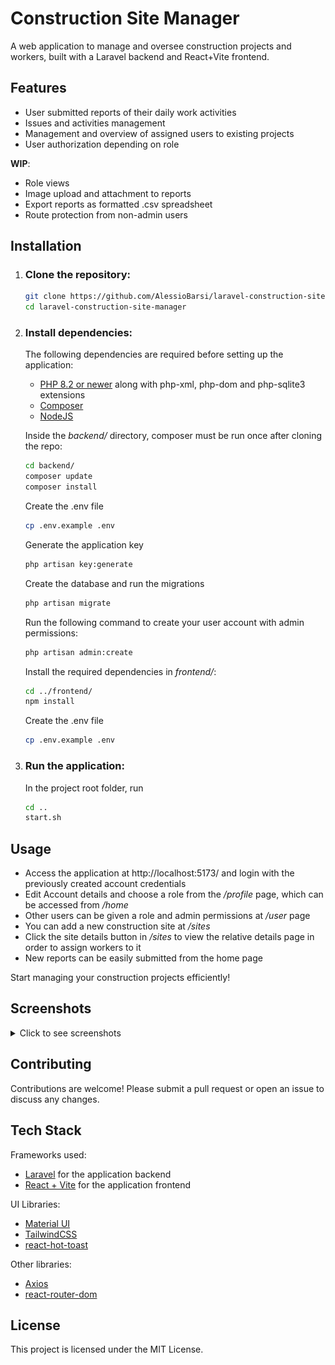 # Construction Site Manager

A web application to manage and oversee construction projects and workers, built with a Laravel backend and React+Vite frontend.

## Features

- User submitted reports of their daily work activities
- Issues and activities management
- Management and overview of assigned users to existing projects
- User authorization depending on role

**WIP**:
- Role views
- Image upload and attachment to reports
- Export reports as formatted .csv spreadsheet
- Route protection from non-admin users

## Installation

1. ### **Clone the repository:**
   ```sh
   git clone https://github.com/AlessioBarsi/laravel-construction-site-manager.git
   cd laravel-construction-site-manager
   ```

2. ### **Install dependencies:**

    The following dependencies are required before setting up the application:

    * [PHP 8.2 or newer](https://www.php.net/downloads) along with php-xml, php-dom and php-sqlite3 extensions
    * [Composer](https://getcomposer.org/)
    * [NodeJS](https://nodejs.org/en/download/package-manager)

    Inside the *backend/* directory, composer must be run once after cloning the repo:
    ```sh
    cd backend/
    composer update
    composer install
    ```
    Create the .env file
    ```sh
    cp .env.example .env
    ```
    Generate the application key
    ```sh
    php artisan key:generate
    ```
    Create the database and run the migrations
    ```sh
    php artisan migrate
    ```

    Run the following command to create your user account with admin permissions:
    ```sh
    php artisan admin:create
    ```

    Install the required dependencies in *frontend/*:
    ```sh
    cd ../frontend/
    npm install
    ```

    Create the .env file
    ```sh
    cp .env.example .env
    ```

4. ### **Run the application:**

    In the project root folder, run
    ```sh
    cd ..
    start.sh
    ```

## Usage

* Access the application at http://localhost:5173/ and login with the previously created account credentials
* Edit Account details and choose a role from the */profile* page, which can be accessed from */home*
* Other users can be given a role and admin permissions at */user* page
* You can add a new construction site at */sites*
* Click the site details button in */sites* to view the relative details page in order to assign workers to it
* New reports can be easily submitted from the home page

Start managing your construction projects efficiently!

## Screenshots

<details>
  <summary>Click to see screenshots</summary>
   
![](./images/ScreenHome.png)

![](images/ScreenNewReport.png)
     
![](images/ScreenProfile.png)
     
![](images/ScreenReport.png)
     
![](images/ScreenSite.png)
     
![](images/ScreenUsers.png)
     
</details>

## Contributing
Contributions are welcome! Please submit a pull request or open an issue to discuss any changes.

## Tech Stack
Frameworks used:
* [Laravel](https://laravel.com/) for the application backend
* [React + Vite](https://vite.dev/) for the application frontend

UI Libraries:
* [Material UI](https://mui.com/material-ui/)
* [TailwindCSS](https://tailwindcss.com/)
* [react-hot-toast](https://www.npmjs.com/package/react-hot-toast)

Other libraries:
* [Axios](https://www.npmjs.com/package/axios)
* [react-router-dom](https://www.npmjs.com/package/react-router-dom)

## License
This project is licensed under the MIT License.
